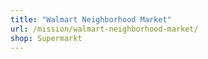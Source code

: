 ```yaml
---
title: "Walmart Neighborhood Market"
url: /mission/walmart-neighborhood-market/
shop: Supermarkt
---
```

